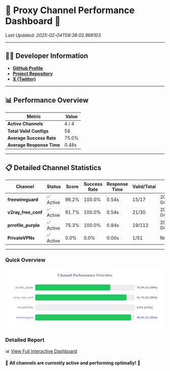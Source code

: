 # 🌟 Proxy Channel Performance Dashboard 🌟

_Last Updated: 2025-02-04T08:38:02.968103_

---

## 👩‍💻 Developer Information

- **[GitHub Profile](https://github.com/4n0nymou3)**  
- **[Project Repository](https://github.com/4n0nymou3/multi-proxy-config-fetcher)**  
- **[X (Twitter)](https://x.com/4n0nymou3)**  

---

## 📊 Performance Overview

| Metric                | Value       |
|-----------------------|-------------|
| **Active Channels**   | 4 / 4       |
| **Total Valid Configs** | 56          |
| **Average Success Rate** | 75.0%      |
| **Average Response Time** | 0.48s       |

---

## 📋 Detailed Channel Statistics

| Channel          | Status     | Score  | Success Rate | Response Time | Valid/Total | Last Success               |
|------------------|------------|--------|--------------|---------------|-------------|----------------------------|
| **freewireguard**  | ✅ Active  | 96.2%  | 100.0% | 0.54s         | 15/17       | 2025-02-04T08:38:02.966365 |
| **v2ray_free_conf**  | ✅ Active  | 91.7%  | 100.0% | 0.54s         | 21/30       | 2025-02-04T08:37:50.690831 |
| **prrofile_purple**  | ✅ Active  | 75.3%  | 100.0% | 0.84s         | 19/112       | 2025-02-04T08:37:50.115272 |
| **PrivateVPNs**  | ✅ Active  | 0.0%  | 0.0% | 0.00s         | 1/51       | None |

---

### Quick Overview
<div align="center">
  <a href="https://raw.githubusercontent.com/nullluser/NullRepo/refs/heads/main/assets/channel_stats_chart.svg">
    <img src="https://raw.githubusercontent.com/nullluser/NullRepo/refs/heads/main/assets/channel_stats_chart.svg" alt="Source Performance Statistics" width="800">
  </a>
</div>

### Detailed Report
📊 [View Full Interactive Dashboard](https://htmlpreview.github.io/?https://github.com/nullluser/NullRepo/blob/main/assets/performance_report.html)

🎉 **All channels are currently active and performing optimally!** 🎉
